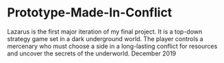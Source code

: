 # Prototype-Made-In-Conflict
Lazarus is the first major iteration of my final project. It is a top-down strategy game set in a dark underground world. The player controls a mercenary who must choose a side in a long-lasting conflict for resources and uncover the secrets of the underworld. December 2019
